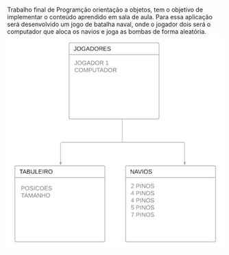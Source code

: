 <br>Trabalho final de Programção orientação a objetos, tem o objetivo de implementar o conteúdo aprendido em sala de aula. Para essa aplicação será desenvolvido um jogo de batalha naval, onde o jogador dois será o computador que aloca os navios e joga as bombas de forma aleatória.
<br><img src="diagrama.png">
